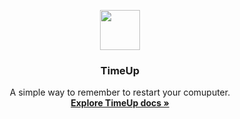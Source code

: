 <p align="center">
  <a href="https://timeup.trowlink.net/">
    <img src="https://timeup.trowlink.net/favicon.ico" width=64 height=64>
  </a>

  <h3 align="center">TimeUp</h3>

  <p align="center">
    A simple way to remember to restart your comuputer.
    <br>
    <a href="https://timeup.trowlink.net/docs/"><strong>Explore TimeUp docs &raquo;</strong></a>
    <br>
  </p>
</p>
